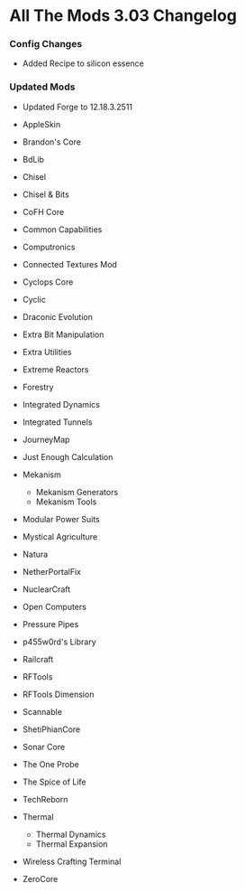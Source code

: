 # All The Mods 3.03 Changelog


### Config Changes
- Added Recipe to silicon essence

### Updated Mods
- Updated Forge to 12.18.3.2511

- AppleSkin
- Brandon's Core
- BdLib
- Chisel
- Chisel & Bits
- CoFH Core
- Common Capabilities
- Computronics
- Connected Textures Mod
- Cyclops Core
- Cyclic
- Draconic Evolution
- Extra Bit Manipulation
- Extra Utilities
- Extreme Reactors
- Forestry
- Integrated Dynamics
- Integrated Tunnels
- JourneyMap
- Just Enough Calculation
- Mekanism
  - Mekanism Generators
  - Mekanism Tools
- Modular Power Suits
- Mystical Agriculture
- Natura
- NetherPortalFix
- NuclearCraft
- Open Computers
- Pressure Pipes
- p455w0rd's Library
- Railcraft
- RFTools
- RFTools Dimension
- Scannable
- ShetiPhianCore
- Sonar Core
- The One Probe
- The Spice of Life
- TechReborn
- Thermal
  - Thermal Dynamics
  - Thermal Expansion
- Wireless Crafting Terminal
- ZeroCore